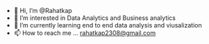 - 👋 Hi, I’m @Rahatkap
- 👀 I’m interested in Data Analytics and Business analytics 
- 🌱 I’m currently learning end to end data analysis and viusalization 
- 📫 How to reach me ... rahatkap2308@gmail.com

<!---
Rahatkap/Rahatkap is a ✨ special ✨ repository because its `README.md` (this file) appears on your GitHub profile.
You can click the Preview link to take a look at your changes.
--->
